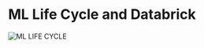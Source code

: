 # **ML Life Cycle and Databrick**

![ML LIFE CYCLE](https://github.com/user-attachments/assets/05f16a26-52a4-4d6a-8ced-85684cd31a36)
